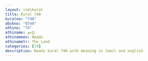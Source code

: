 ```yaml
---
layout: indikural
title: Kural 740
kuralno: "740"
abskno: "0740"
athino: "74"
athiname: நாடு
athinameen: Naadu
athinametr: The Land
categories: [74]
description: Naadu kural 740 with meaning in tamil and english 
---
```


